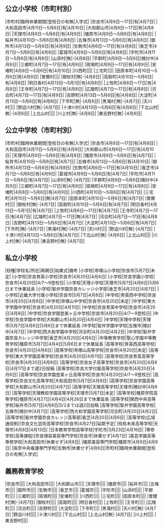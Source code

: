 ## 公立小学校（市町村別）

|市町村|臨時休業期間|登校日の有無|入学式|
|奈良市|4月6日～17日|有|4月7日|
|大和高田市|4月11日～5月6日|有|4月10日|
|大和郡山市|4月6日～17日|有|4月8日|
|天理市|4月9日～5月6日|有|4月9日|
|橿原市|4月9日～5月6日|有|4月8日|
|桜井市|4月10日～5月6日|有|4月8日|
|五條市|4月13日～5月6日|有|4月8日|
|御所市|4月13日～5月6日|有|4月9日|
|生駒市|4月6日～17日|有|4月8日|
|香芝市|4月7日～5月6日|有|4月8日|
|葛城市|4月9日～5月6日|有|4月8日|
|宇陀市|4月11日～5月6日|有|4月8日|
|山添村|無|-|4月8日|
|平群町|4月9日～5月6日|検討中|4月8日|
|三郷町|4月7日～17日|有|4月8日|
|斑鳩町|4月9日～17日|有|4月9日|
|安堵町|4月8日～5月6日|有|4月10日|
|川西町||||
|三宅町||||
|田原本町|4月10日～5月6日|有|4月8日|
|曽爾村||||
|御杖村|無|-|4月8日|
|高取町|4月10日～5月6日|有|4月8日|
|明日香村|4月13日～5月1日|有|4月8日|
|上牧町|4月6日～17日|有|4月8日|
|王寺町|4月7日～17日|有|4月8日|
|広陵町|4月7日～17日|有|4月8日|
|河合町|4月7日～17日|有|4月9日|
|吉野町|4月13日～5月6日|有|4月8日|
|大淀町|4月13日～5月6日|有|4月8日|
|下市町|無|-|4月8日|
|黒滝村|無|-|4月7日|
|天川村||||
|野迫川村|無|-|4月7日|
|十津川村|4月13日～5月6日|有|4月8日|
|下北山村|無|-|4月6日|
|上北山村||||
|川上村|無|-|4月8日|
|東吉野村|無|-|4月8日|

## 公立中学校（市町村別）

|市町村|臨時休業期間|登校日の有無|入学式|
|奈良市|4月6日～17日|有|4月8日|
|大和高田市|4月11日～5月6日|有|4月8日|
|大和郡山市|4月6日～17日|有|4月10日|
|天理市|4月9日～5月6日|有|4月8日|
|橿原市|4月9日～5月6日|有|4月7日|
|桜井市|4月10日～5月6日|有|4月7日|
|五條市|4月13日～5月6日|有|4月10日|
|御所市|4月13日～5月6日|有|4月8日|
|生駒市|4月6日～17日|有|4月10日|
|香芝市|4月7日～5月6日|有|4月9日|
|葛城市|4月9日～5月6日|有|4月7日|
|宇陀市|4月11日～5月6日|有|4月7日|
|山添村|無|-|4月7日|
|平群町|4月9日～5月6日|検討中|4月9日|
|三郷町|4月7日～17日|有|4月9日|
|斑鳩町|4月9日～17日|有|4月8日|
|安堵町|4月8日～5月6日|有|4月9日|
|川西町|4月10日～5月6日|有|4月7日|
|三宅町|4月10日～5月6日|無|4月7日|
|田原本町|4月10日～5月6日|有|4月7日|
|曽爾村||||
|御杖村|無|-|4月7日|
|高取町|4月10日～5月6日|有|4月7日|
|明日香村|4月13日～5月1日|有|4月7日|
|上牧町|4月6日～17日|有|4月7日|
|王寺町|4月7日～17日|有|4月7日|
|広陵町|4月7日～17日|無|4月7日|
|河合町|4月7日～17日|有|4月8日|
|吉野町|4月13日～5月6日|有|4月7日|
|大淀町|4月13日～5月6日|有|4月7日|
|下市町|無|-|4月7日|
|黒滝村|無|-|4月7日|
|天川村||||
|野迫川村|無|-|4月7日|
|十津川村|4月13日～5月6日|有|4月7日|
|下北山村|無|-|4月6日|
|上北山村||||
|川上村|無|-|4月7日|
|東吉野村|無|-|4月7日|

## 私立小学校

|校種|学校名|所在|再開日|始業式|備考
|小学校|帝塚山小学校|奈良市|5月7日|未定|
|小学校|奈良育英小学校|奈良市|4月20日|4月8日|
|小学校|奈良学園小学校|奈良市|4月20日|4/7～9登校日|
|小学校|天理小学校|天理市|5月7日|4月6日|5月6日まで休業延長
|小学校|智弁学園奈良カレッジ小学部|香芝市|4月20日|4月7日|
|小学校|近畿大学付属小学校|奈良市|5月7日|4月8日|
|中学校|育英西中学校|奈良市|4月20日|4月8日|
|中学校|帝塚山中学校|奈良市|4月20日|未定|
|中学校|東大字学園中学校|奈良市|4月20日|4月11日|
|中学校|奈良育英中学校|奈良市|4月20日|4月8日|
|中学校|奈良学園登美ヶ丘中学校|奈良市|4月20日|4/7～9登校日|
|中学校|奈良学園中学校|大和郡山市|4月20日|4月4日|
|中学校|天理中学校|天理市|5月7日|4月6日|5月6日まで休業延長
|中学校|智弁学園中学校|五條市|検討中|4月7日|
|中学校|西大和学園中学校|河合町|4月20日|4月2日|
|中学校|智弁学園奈良カレッジ中学部|香芝市|4月20日|4月6日|
|中等教育学校|聖心学園中等教育学校|橿原市|5月7日|4月4日|5月6日まで休業延長
|高等学校|育英西高等学校|奈良市|4月20日|4月8日|
|高等学校|帝塚山高等学校|奈良市|4月20日|未定|
|高等学校|東大字学園高等学校|奈良市|4月20日|4月11日|
|高等学校|奈良育英高等学校|奈良市|4月20日|4月8日|
|高等学校|奈良女子高等学校|奈良市|4月20日|4月8日|4月17日まで週2日投稿
|高等学校|奈良大学付属高等学校|奈良市|4月20日|4月6日|
|高等学校|奈良学園登美ヶ丘高等学校|奈良市|4月20日|4/7～9登校日|
|高等学校|奈良文化高等学校|大和高田市|5月7日|4月8日|
|高等学校|奈良学園高等学校|大和郡山市|4月20日|4月7日|
|高等学校|天理高等学校|天理市|検討中|4月6日|
|高等学校|天理教校学園高等学校|天理市|5月7日|未定|
|高等学校|橿原学院高等学校|橿原市|4月27日|4月4日|4月26日まで休業延長
|高等学校|関西中央高等学校|桜井市|5月7日|4月8日|5/2までは週2日投稿
|高等学校|智弁学園高等学校|五條市|検討中|4月7日|
|高等学校|西大和学園高等学校|河合町|4月20日|4月2日|
|高等学校|智弁学園奈良カレッジ高等部|香芝|4月20日|4月6日|
|高等学校(広域通信制)|奈良文化芸術高等学校|奈良市|4月27日|延期予定|
|飛鳥未来高等学校|天理市|4月8日|4月13日|
|日本教育学院高等学校|宇陀市|3月23日|4月16日|
|専修学校(高等課程)|奈良理容美容専門学校|奈良市|休業せず|4月7日|
|美芸学園高等専修学校|大和高田市|休業せず|4月8日|
|橿原美容専門学院|橿原市|4月9日|4月9日|
|阪奈中央看護専門学校|生駒市|休業せず|4月6日|市町村|臨時休業期間|登校日の有無|入学式|

## 義務教育学校

|奈良市||||
|大和高田市||||
|大和郡山市||||
|天理市||||
|橿原市||||
|桜井市||||
|五條市||||
|御所市||||
|生駒市||||
|香芝市||||
|葛城市||||
|宇陀市||||
|山添村||||
|平群町||||
|三郷町||||
|斑鳩町||||
|安堵町||||
|川西町||||
|三宅町||||
|田原本町||||
|曽爾村|無|-|4月7日|
|御杖村||||
|高取町||||
|明日香村||||
|上牧町||||
|王寺町||||
|広陵町||||
|河合町||||
|吉野町||||
|大淀町||||
|下市町||||
|黒滝村||||
|天川村|無|-|4月7日|
|野迫川村||||
|十津川村||||
|下北山村||||
|上北山村|無|-|4月7日|
|川上村||||
|東吉野村||||